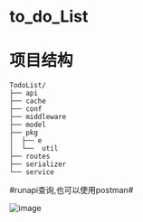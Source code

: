 # to_do_List

# 项目结构
```
TodoList/
├── api
├── cache
├── conf
├── middleware
├── model
├── pkg
│  ├── e
│  └──  util
├── routes
├── serializer
└── service
````
#runapi查询,也可以使用postman#

![image](https://user-images.githubusercontent.com/87218053/217419546-188420ca-a621-4c6c-822d-3cc1d5660b3e.png)
